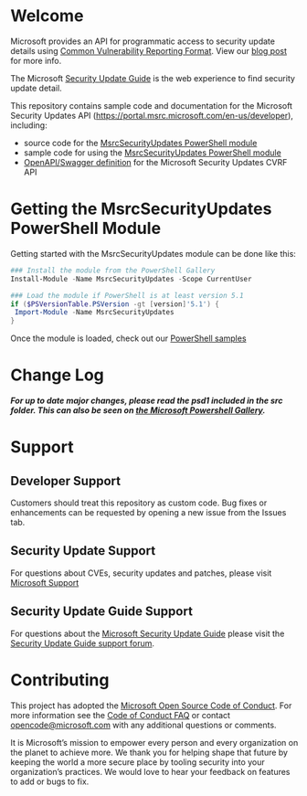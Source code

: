 # Welcome
Microsoft provides an API for programmatic access to security update details using [Common Vulnerability Reporting Format](http://www.icasi.org/cvrf/). View our [blog post](https://msrc-blog.microsoft.com/2016/11/08/furthering-our-commitment-to-security-updates/) for more info. 

The Microsoft [Security Update Guide](https://msrc.microsoft.com/update-guide) is the web experience to find security update detail.

This repository contains sample code and documentation for the Microsoft Security Updates API (https://portal.msrc.microsoft.com/en-us/developer), including:
* source code for the [MsrcSecurityUpdates PowerShell module](https://www.powershellgallery.com/packages/MsrcSecurityUpdates)
* sample code for using the [MsrcSecurityUpdates PowerShell module](https://www.powershellgallery.com/packages/MsrcSecurityUpdates)
* [OpenAPI/Swagger definition](docs) for the Microsoft Security Updates CVRF API

# Getting the MsrcSecurityUpdates PowerShell Module
Getting started with the MsrcSecurityUpdates module can be done like this:
```PowerShell
### Install the module from the PowerShell Gallery
Install-Module -Name MsrcSecurityUpdates -Scope CurrentUser

### Load the module if PowerShell is at least version 5.1
if ($PSVersionTable.PSVersion -gt [version]'5.1') {
 Import-Module -Name MsrcSecurityUpdates
}
```
Once the module is loaded, check out our [PowerShell samples](https://github.com/Microsoft/MSRC-Microsoft-Security-Updates-API/blob/master/src/README.md)

# Change Log
**_For up to date major changes, please read the psd1 included in the src folder. This can also be seen on [the Microsoft Powershell Gallery](https://www.powershellgallery.com/packages/MsrcSecurityUpdates)._**

# Support
## Developer Support
Customers should treat this repository as custom code.  Bug fixes or enhancements can be requested by opening a new issue from the Issues tab.
## Security Update Support
For questions about CVEs, security updates and patches, please visit [Microsoft Support](https://support.microsoft.com)
## Security Update Guide Support
For questions about the [Microsoft Security Update Guide](https://msrc.microsoft.com/update-guide) please visit the [Security Update Guide support forum](https://social.technet.microsoft.com/Forums/security/en-us/home?forum=securityupdateguide).

# Contributing

This project has adopted the [Microsoft Open Source Code of Conduct](https://opensource.microsoft.com/codeofconduct/). For more information see the [Code of Conduct FAQ](https://opensource.microsoft.com/codeofconduct/faq/) or contact [opencode@microsoft.com](mailto:opencode@microsoft.com) with any additional questions or comments.

It is Microsoft’s mission to empower every person and every organization on the planet to achieve more. We thank you for helping shape that future by keeping the world a more secure place by tooling security into your organization’s practices. We would love to hear your feedback on features to add or bugs to fix.
